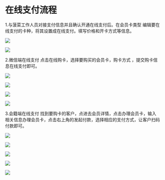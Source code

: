# 在线支付流程



1.与菠菜工作人员对接支付信息并且确认开通在线支付后。在会员卡类型 编辑要在线支付的卡种，将其设置成在线支付。填写价格和开卡方式等信息。

![](.gitbook/assets/1%20%2820%29.png)

![](.gitbook/assets/2%20%2825%29.png)

2.微信端在线支付   点击在线购卡，选择要购买的会员卡，购卡方式 ，提交购卡信息在线支付即可。

![](.gitbook/assets/3.jpg)

![](.gitbook/assets/4%20%284%29.jpg)

![](.gitbook/assets/5%20%283%29.png)

![](.gitbook/assets/6%20%282%29.jpg)

3.会籍端在线支付   找到要购卡的客户，点进去会员详情，点击办理会员卡，输入相关信息办理会员卡，点击右上角的发起付款，选择相应的支付方式，让客户扫码付款即可。

![](.gitbook/assets/1%20%282%29.jpg)

![](.gitbook/assets/2%20%288%29.jpg)

![](.gitbook/assets/3%20%285%29.jpg)

![](.gitbook/assets/4%20%282%29.jpg)

![](.gitbook/assets/5.jpg)

